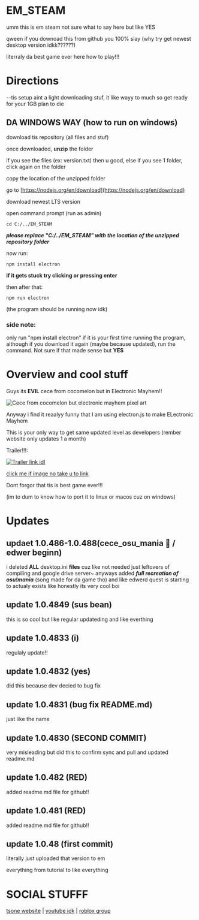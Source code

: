 # EM_STEAM

umm this is em steam not sure what to say here but like YES 

qween if you downoad this from github you 100% slay (why try get newest desktop version idkk??????)

literraly da best game ever here how to play!!!

# Directions 

--tis setup aint a light downloading stuf, it like wayy to much so get ready for your 1GB plan to die

## DA WINDOWS WAY (how to run on windows)

download tis repository (all files and stuf)

once downloaded, **unzip** the folder

if you see the files (ex: version.txt) then u good, else if you see 1 folder, click again on the folder

copy the location of the unzipped folder 

go to [https://nodejs.org/en/download](https://nodejs.org/en/download)

download newest LTS version

open command prompt (run as admin)

``` MS-DOS
cd C:/../EM_STEAM
```
***please replace "C:/../EM_STEAM" with the location of the unzipped repository folder***

now run:

``` MS-DOS
npm install electron
```

**if it gets stuck try clicking or pressing enter**

then after that:

``` MS-DOS
npm run electron
```

(the program should be running now idk)

### side note:

only run "npm install electron" if it is your first time running the program, although if you download it again (maybe because updated), run the command. Not sure if that made sense but **YES**

# Overview and cool stuff

Guys its **EVIL** cece from cocomelon but in Electronic Mayhem!!

![Cece from cocomelon but electronic mayhem pixel art](https://i.imgur.com/DbqIWwj.png)

Anyway i find it reaalyy funny that I am using electron.js to make ELectronic Mayhem

This is your only way to get same updated level as developers (rember website only updates 1 a month)

Trailer!!!:

[![Trailer link idl](https://i.imgur.com/krRriJs.png)]({https://drive.google.com/file/d/1N9zszkRas5_XJ9oaKnV1Vu3kLdHZNolt/view?usp=sharing} "cool boi link here 😎😋😋")

[click me if image no take u to link](https://drive.google.com/file/d/1N9zszkRas5_XJ9oaKnV1Vu3kLdHZNolt/view?usp=sharing)

Dont forgor that tis is best game ever!!!

(im to dum to know how to port it to linux or macos cuz on windows)

# Updates

## updaet 1.0.486-1.0.488(cece_osu_mania 🐸 / edwer beginn)

i deleted **ALL** desktop.ini **files** cuz like not needed just leftovers of compiling and google drive server~
anyways added ***full recreation of osu!mania***  (song made for da game tho) and like edwerd quest is starting to actualy exists like honestly its very cool boi

## update 1.0.4849 (sus bean)

this is so cool but like regular updateding and like everthing

## update 1.0.4833 (i)

regulaly update!!

## update 1.0.4832 (yes)

did this because dev decied to bug fix

## update 1.0.4831 (bug fix README.md)

just like the name

## update 1.0.4830 (SECOND COMMIT)

very misleading but did this to confirm sync and pull and updated readme.md

## update 1.0.482 (RED)

added readme.md file for github!!

## update 1.0.481 (RED)

added readme.md file for github!!

## update 1.0.48 (first commit)

literally just uploaded that version to em 

everything from tutorial to like everything

# SOCIAL STUFFF

[tsone website](https://sites.google.com/view/tsone) | [youtube idk](https://www.youtube.com/@tsone_) | [roblox group](https://www.roblox.com/groups/10913019)

